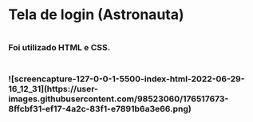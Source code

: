 <h1>Tela de login (Astronauta)<h1>
<h3> Foi utilizado HTML e CSS.<h3>
<br>
![screencapture-127-0-0-1-5500-index-html-2022-06-29-16_12_31](https://user-images.githubusercontent.com/98523060/176517673-8ffcbf31-ef17-4a2c-83f1-e7891b6a3e66.png)
